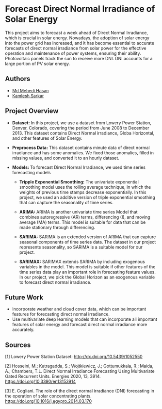 # Forecast Direct Normal Irradiance of Solar Energy

This project aims to forecast a week ahead of Direct Normal Irradiance, which is crucial in solar energy. Nowadays, the adoption of solar energy into the power grid has increased, and it has become essential to accurate forecasts of direct normal irradiance from solar power for the effective operation and maintenance of power systems, ensuring their ability. Photovoltaic panels track the sun to receive more DNI. DNI accounts for a large portion of PV solar energy.

## Authors
- [Md Mehedi Hasan](https://github.com/mmh52)
- [Kamlesh Sarkar](https://github.com/ksarkar420)

## Project Overview

- **Dataset:** In this project, we use a dataset from Lowery Power Station, Denver, Colorado, covering the period from June 2008 to December 2013. This dataset contains Direct Normal irradiance, Globa Horizontal, and other features of Solar Energy. 

- **Preprocess Data:** This dataset contains minute data of direct normal irradiance and has some anomalies. We fixed those anomalies, filled in missing values, and converted it to an hourly dataset.

- **Models:** To forecast Direct Normal Irradiance, we used time series forecasting models

     - **Tripple Exponential Smoothing:** The univariate exponential smoothing model uses the rolling average technique, in which the weights of previous time stamps 
       decrease exponentially. In this project, we used an additive version of triple exponential smoothing that can capture the seasonality of time series. 
     
     - **ARIMA:** ARIMA is another univariate time series Model that combines autoregressive (AR) terms, differencing (I), and moving average (MA) terms. This 
       model is suitable for data that can be made stationary through differencing. 
     
     - **SARIMA:** SARIMA is an extended version of ARIMA that can capture seasonal components of time series data. The dataset in our project represents seasonality, so 
        SARIMA is a suitable model for our project. 
     
     - **SARIMAX:**  SARIMAX extends SARIMA by including exogenous variables in the model. This model is suitable if other features of the time series data play an important 
       role in forecasting feature values. In our project, we pick the Global Horizon as an exogenous variable to forecast direct normal irradiance.


## Future Work 

- Incorporate weather and cloud cover data, which can be important features for forecasting direct normal irradiance.
- Use multivariate deep learning models that can incorporate all important features of solar energy and forecast direct normal irradiance more accurately.


## Sources
[1] Lowery Power Station Dataset: http://dx.doi.org/10.5439/1052550

[2] Hosseini, M.; Katragadda, S.; Wojtkiewicz, J.; Gottumukkala, R.; Maida, A.; Chambers, T.L. Direct Normal Irradiance Forecasting Using Multivariate Gated Recurrent Units. Energies 2020, 13, 3914. https://doi.org/10.3390/en13153914

[3] E. Cogliani. The role of the direct normal irradiance (DNI) forecasting in the operation of solar concentrating plants. https://doi.org/10.1016/j.egypro.2014.03.170
